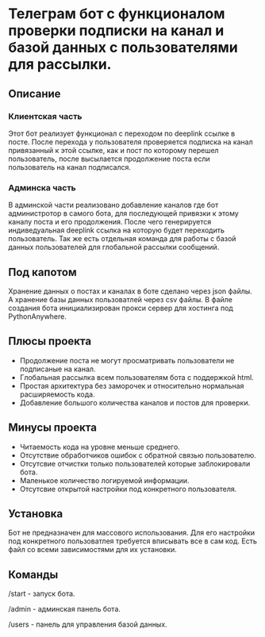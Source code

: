 # Телеграм бот с функционалом проверки подписки на канал и базой данных с пользователями для рассылки.
## Описание
### Клиентская часть
Этот бот реализует функционал с переходом по deeplink ссылке в посте. После перехода у пользователя проверяется подписка на канал привязанный к этой ссылке, как и пост по которому перешел пользователь, после высылается продолжение поста если пользователь на канал подписался.
### Админска часть 
В админской части реализовано добавление каналов где бот администротор в самого бота, для последующей привязки к этому каналу поста и его продолжения. После чего генерируется индиведуальная deeplink ссылка на которую будет переходить пользователь.
Так же есть отдельная команда для работы с базой данных пользователей для глобальной рассылки сообщений.
## Под капотом
Хранение данных о постах и каналах в боте сделано через json файлы. А хранение базы данных пользоватлей через csv файлы.
В файле создания бота инициализирован прокси сервер для хостинга под PythonAnywhere.
## Плюсы проекта
- Продолжение поста не могут просматривать пользователи не подписаные на канал.
- Глобальная рассылка всем пользователям бота c поддержкой html.
- Простая архитектура без заморочек и относительно нормальная расширяемость кода.
- Добавление большого количества каналов и постов для проверки.
## Минусы проекта
- Читаемость кода на уровне меньше среднего.
- Отсутствие обработчиков ошибок с обратной связью пользователю.
- Отсутсвие отчистки только пользователей которые заблокировали бота.
- Маленькое количество логируемой информации.
- Отсутсвие открытой настройки под конкретного пользователя.
## Установка 
Бот не предназначен для массового использования. Для его настройки под конкретного пользоватлея требуется вписывать все в сам код. Есть файл со всеми зависимостями для их установки.
## Команды
/start - запуск бота.

/admin - админская панель бота.

/users - панель для управления базой данных.
